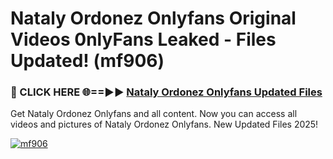 # Nataly Ordonez Onlyfans Original Videos 0nlyFans Leaked - Files Updated! (mf906)

<h3>🔴 CLICK HERE 🌐==►► <a href="https://tinyurl.com/2m67pmp6" rel="nofollow">Nataly Ordonez Onlyfans Updated Files</a></h3>

Get Nataly Ordonez Onlyfans and all content. Now you can access all videos and pictures of Nataly Ordonez Onlyfans. New Updated Files 2025!

[![mf906](https://i.imgur.com/H4QAA4z.gif)](https://tinyurl.com/2m67pmp6)